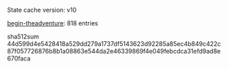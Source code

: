 State cache version: v10

[begin-theadventure](https://github.com/begin-theadventure): 818 entries

sha512sum 44d599d4e5428418a529dd279a1737df5143623d92285a85ec4b849c422c87f057726876b8b1a08863e544da2e46339869f4e049febcdca31efd9ad8e670faca
